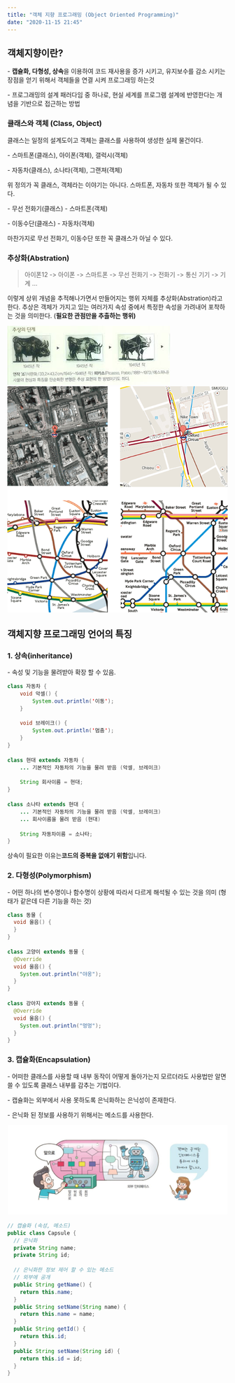 ```yaml
---
title: "객체 지향 프로그래밍 (Object Oriented Programming)"
date: "2020-11-15 21:45"
---
```


## 객체지향이란?

\- **캡슐화, 다형성, 상속**을 이용하여 코드 재사용을 증가 시키고, 유지보수를 감소 시키는 장점을 얻기 위해서 객체들을 연결 시켜 프로그래밍 하는것

\- 프로그래밍의 설계 패러다임 중 하나로, 현실 세계를 프로그램 설계에 반영한다는 개념을 기반으로 접근하는 방법

### 클래스와 객체 (Class, Object)

클래스는 일정의 설계도이고 객체는 클래스를 사용하여 생성한 실제 물건이다.

\- 스마트폰(클래스), 아이폰(객체), 갤럭시(객체)

\- 자동차(클래스), 소나타(객체), 그랜져(객체)

위 정의가 꼭 클래스, 객체라는 이야기는 아니다. 스마트폰, 자동차 또한 객체가 될 수 있다.

\- 무선 전화기(클래스) - 스마트폰(객체)

\- 이동수단(클래스) - 자동차(객체)

마찬가지로 무선 전화기, 이동수단 또한 꼭 클래스가 아닐 수 있다.

### 추상화(Abstration)

> 아이폰12 -> 아이폰 -> 스마트폰 -> 무선 전화기 -> 전화기 -> 통신 기기 -> 기계 ...

이렇게 상위 개념을 추적해나가면서 만들어지는 행위 자체를 추상화(Abstration)라고 한다. 추상은 객체가 가지고 있는 여러가지 속성 중에서 특정한 속성을 가려내어 포착하는 것을 의미한다. (**필요한 관점만을 추출하는 행위)**

![](./1.jpg)
![](./2.gif)

## 객체지향 프로그래밍 언어의 특징

### 1\. 상속(inheritance)

\- 속성 및 기능을 물려받아 확장 할 수 있음.

```java
class 자동차 {
	void 악셀() {
    	System.out.println('이동');
    }

    void 브레이크() {
    	System.out.println('멈춤');
    }
}

class 현대 extends 자동차 {
	... 기본적인 자동차의 기능을 물려 받음 (악셀, 브레이크)

    String 회사이름 = 현대;
}

class 소나타 extends 현대 {
	... 기본적인 자동차의 기능을 물려 받음 (악셀, 브레이크)
    ... 회사이름을 물려 받음 (현대)

    String 자동차이름 = 소나타;
}
```

상속이 필요한 이유는**코드의 중복을 없애기 위함**입니다.

### 2\. 다형성(Polymorphism)

\- 어떤 하나의 변수명이나 함수명이 상황에 따라서 다르게 해석될 수 있는 것을 의미 (형태가 같은데 다른 기능을 하는 것)

```java
class 동물 {
  void 울음() {
  }
}

class 고양이 extends 동물 {
  @Override
  void 울음() {
    System.out.println("야옹");
  }
}

class 강아지 extends 동물 {
  @Override
  void 울음() {
    System.out.println("멍멍");
  }
}
```

### 3\. 캡슐화(Encapsulation)

\- 어떠한 클래스를 사용할 때 내부 동작이 어떻게 돌아가는지 모르더라도 사용법만 알면 쓸 수 있도록 클래스 내부를 감추는 기법이다.

\- 캡슐화는 외부에서 사용 못하도록 은닉화하는 은닉성이 존재한다.

\- 은닉화 된 정보를 사용하기 위해서는 메소드를 사용한다.

![](./3.jpg)

```java
// 캡슐화 (속성, 메소드)
public class Capsule {
  // 은닉화
  private String name;
  private String id;

  // 은닉화한 정보 제어 할 수 있는 메소드
  // 외부에 공개
  public String getName() {
  	return this.name;
  }
  public String setName(String name) {
  	return this.name = name;
  }
  public String getId() {
  	return this.id;
  }
  public String setName(String id) {
  	return this.id = id;
  }
}
```
